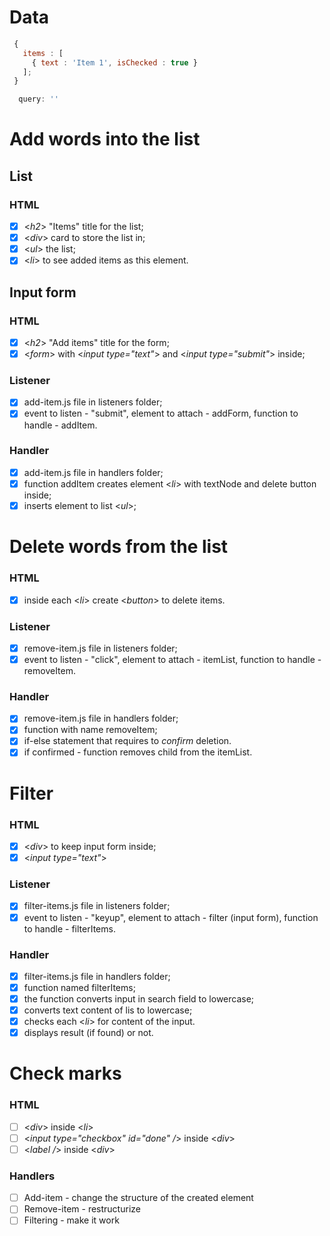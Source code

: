 <!--

  you will write dev strategies in this module basically the same as in Incremental Developments
  the only difference is that there are now more types of tasks, for example:
    `type: css`
    `type: html`
    `type: logic`
    `type: handlers`
    `type: procedures`
    `type: listeners`
    `type: init`
    `type: data`
    ...

  a single user story may require a little bit of code in each of these folders
  it will take some time and practice to get used to this

-->

# Data

```js
 {
   items : [
     { text : 'Item 1', isChecked : true } 
   ];
 }

  query: ''
```

# Add words into the list

## List

### HTML

- [x] <_h2_> "Items" title for the list;
- [x] <_div_> card to store the list in;
- [x] <_ul_> the list;
- [x] <_li_> to see added items as this element.

## Input form

### HTML

- [x] <_h2_> "Add items" title for the form;
- [x] <_form_> with <_input type="text"_> and <_input type="submit"_> inside;

### Listener

- [x] add-item.js file in listeners folder;
- [x] event to listen - "submit", element to attach - addForm, function to handle - addItem.

### Handler

- [x] add-item.js file in handlers folder;
- [x] function addItem creates element <_li_> with textNode and delete button inside;
- [x] inserts element to list <_ul_>;

# Delete words from the list

### HTML

- [x] inside each <_li_> create <_button_> to delete items.

### Listener

- [x] remove-item.js file in listeners folder;
- [x] event to listen - "click", element to attach - itemList, function to handle - removeItem.

### Handler

- [x] remove-item.js file in handlers folder;
- [x] function with name removeItem;
- [x] if-else statement that requires to _confirm_ deletion.
- [x] if confirmed - function removes child from the itemList.

# Filter

### HTML

- [x] <_div_> to keep input form inside;
- [x] <_input type="text"_>

### Listener

- [x] filter-items.js file in listeners folder;
- [x] event to listen - "keyup", element to attach - filter (input form), function to handle - filterItems.

### Handler

- [x] filter-items.js file in handlers folder;
- [x] function named filterItems;
- [x] the function converts input in search field to lowercase;
- [x] converts text content of lis to lowercase;
- [x] checks each <_li_> for content of the input.
- [x] displays result (if found) or not.

# Check marks

### HTML

- [ ] <_div_> inside <_li_>
- [ ] <_input type="checkbox" id="done" /_> inside <_div_>
- [ ] <_label /_> inside <_div_>

### Handlers

- [ ] Add-item - change the structure of the created element
- [ ] Remove-item - restructurize
- [ ] Filtering - make it work
